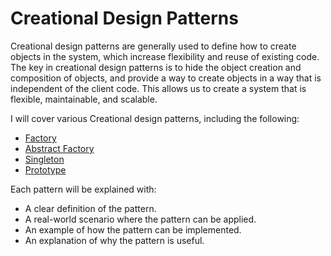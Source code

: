 # Creational Design Patterns

Creational design patterns are generally used to define how to create objects in the system, which increase flexibility and reuse of existing code. The key in creational design patterns is to hide the object creation and composition of objects, and provide a way to create objects in a way that is independent of the client code. This allows us to create a system that is flexible, maintainable, and scalable.

I will cover various Creational design patterns, including the following:

- [Factory](./Factory/README.md)
- [Abstract Factory](./Abstract_Factory/README.md)
- [Singleton](./Singleton/README.md)
- [Prototype](./Prototype/README.md)

Each pattern will be explained with:

- A clear definition of the pattern.
- A real-world scenario where the pattern can be applied.
- An example of how the pattern can be implemented.
- An explanation of why the pattern is useful.
